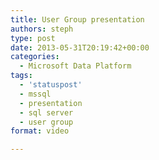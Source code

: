 ```yaml
---
title: User Group presentation
authors: steph
type: post
date: 2013-05-31T20:19:42+00:00
categories:
  - Microsoft Data Platform
tags:
  - 'statuspost'
  - mssql
  - presentation
  - sql server
  - user group
format: video

---
```


